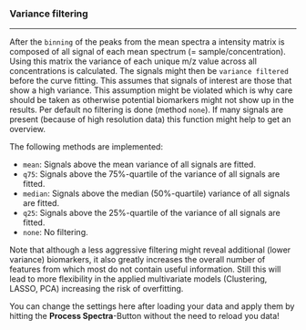 ### Variance filtering

------------------------------------------------------------------------

After the `binning` of the peaks from the mean spectra a intensity matrix is composed of all signal of each mean spectrum (= sample/concentration). Using this matrix the variance of each unique m/z value across all concentrations is calculated. The signals might then be `variance filtered` before the curve fitting. This assumes that signals of interest are those that show a high variance. This assumption might be violated which is why care should be taken as otherwise potential biomarkers might not show up in the results. Per default no filtering is done (method `none`). If many signals are present (because of high resolution data) this function might help to get an overview.

The following methods are implemented:

-   `mean`: Signals above the mean variance of all signals are fitted.
-   `q75`: Signals above the 75%-quartile of the variance of all signals are fitted.
-   `median`: Signals above the median (50%-quartile) variance of all signals are fitted.
-   `q25`: Signals above the 25%-quartile of the variance of all signals are fitted.
-   `none`: No filtering.

Note that although a less aggressive filtering might reveal additional (lower variance) biomarkers, it also greatly increases the overall number of features from which most do not contain useful information. Still this will lead to more flexibility in the applied multivariate models (Clustering, LASSO, PCA) increasing the risk of overfitting.

You can change the settings here after loading your data and apply them by hitting the **Process Spectra**-Button without the need to reload you data!
